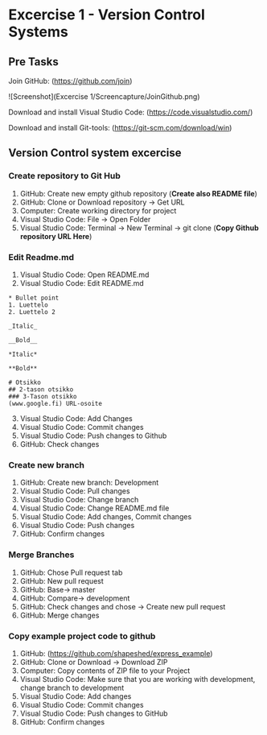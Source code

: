 # Excercise 1 - Version Control Systems
## Pre Tasks
Join GitHub: (https://github.com/join)

![Screenshot](Excercise 1/Screencapture/JoinGithub.png)

Download and install Visual Studio Code: (https://code.visualstudio.com/)

Download and install Git-tools: (https://git-scm.com/download/win)

## Version Control system excercise
### Create repository to Git Hub
1. GitHub: Create new empty github repository (__Create also README file__)
2. GitHub: Clone or Download repository -> Get URL
3. Computer: Create working directory for project
4. Visual Studio Code: File -> Open Folder
5. Visual Studio Code: Terminal -> New Terminal -> git clone (__Copy Github repository URL Here__)

### Edit Readme.md
1. Visual Studio Code: Open README.md
2. Visual Studio Code: Edit README.md
```
* Bullet point
1. Luettelo
2. Luettelo 2

_Italic_

__Bold__

*Italic*

**Bold**

# Otsikko
## 2-tason otsikko
### 3-Tason otsikko
(www.google.fi) URL-osoite
```
3. Visual Studio Code: Add Changes
4. Visual Studio Code: Commit changes
5. Visual Studio Code: Push changes to Github
6. GitHub: Check changes

### Create new branch
1. GitHub: Create new branch: Development
2. Visual Studio Code: Pull changes
3. Visual Studio Code: Change branch
4. Visual Studio Code: Change README.md file
5. Visual Studio Code: Add changes, Commit changes
6. Visual Studio Code: Push changes
7. GitHub: Confirm changes

### Merge Branches
1. GitHub: Chose Pull request tab
2. GitHub: New pull request
3. GitHub: Base-> master
4. GitHub: Compare-> development
5. GitHub: Check changes and chose -> Create new pull request
6. GitHub: Merge changes

### Copy example project code to github
1. GitHub: (https://github.com/shapeshed/express_example)
2. GitHub: Clone or Download -> Download ZIP
3. Computer: Copy contents of ZIP file to your Project
4. Visual Studio Code: Make sure that you are working with development, change branch to development
5. Visual Studio Code: Add changes
6. Visual Studio Code: Commit changes
7. Visual Studio Code: Push changes to GitHub
8. GitHub: Confirm changes
